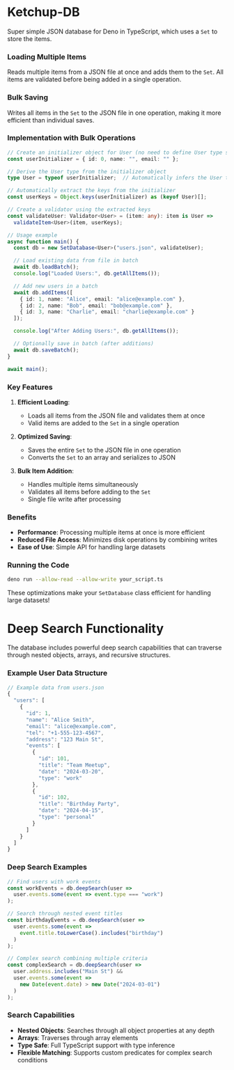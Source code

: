 # Ketchup-DB
Super simple JSON database for Deno in TypeScript, which uses a `Set` to store the items.

### Loading Multiple Items
Reads multiple items from a JSON file at once and adds them to the `Set`. All items are validated before being added in a single operation.

### Bulk Saving
Writes all items in the `Set` to the JSON file in one operation, making it more efficient than individual saves.

### Implementation with Bulk Operations

```typescript
// Create an initializer object for User (no need to define User type separately)
const userInitializer = { id: 0, name: "", email: "" };

// Derive the User type from the initializer object
type User = typeof userInitializer;  // Automatically infers the User type

// Automatically extract the keys from the initializer
const userKeys = Object.keys(userInitializer) as (keyof User)[];

// Create a validator using the extracted keys
const validateUser: Validator<User> = (item: any): item is User =>
  validateItem<User>(item, userKeys);

// Usage example
async function main() {
  const db = new SetDatabase<User>("users.json", validateUser);

  // Load existing data from file in batch
  await db.loadBatch();
  console.log("Loaded Users:", db.getAllItems());

  // Add new users in a batch
  await db.addItems([
    { id: 1, name: "Alice", email: "alice@example.com" },
    { id: 2, name: "Bob", email: "bob@example.com" },
    { id: 3, name: "Charlie", email: "charlie@example.com" }
  ]);

  console.log("After Adding Users:", db.getAllItems());

  // Optionally save in batch (after additions)
  await db.saveBatch();
}

await main();
```

### Key Features

1. **Efficient Loading**:
   - Loads all items from the JSON file and validates them at once
   - Valid items are added to the `Set` in a single operation

2. **Optimized Saving**:
   - Saves the entire `Set` to the JSON file in one operation
   - Converts the `Set` to an array and serializes to JSON

3. **Bulk Item Addition**:
   - Handles multiple items simultaneously
   - Validates all items before adding to the `Set`
   - Single file write after processing

### Benefits
- **Performance**: Processing multiple items at once is more efficient
- **Reduced File Access**: Minimizes disk operations by combining writes
- **Ease of Use**: Simple API for handling large datasets

### Running the Code
```bash
deno run --allow-read --allow-write your_script.ts
```

These optimizations make your `SetDatabase` class efficient for handling large datasets!

# Deep Search Functionality

The database includes powerful deep search capabilities that can traverse through nested objects, arrays, and recursive structures.

### Example User Data Structure
```typescript
// Example data from users.json
{
  "users": [
    {
      "id": 1,
      "name": "Alice Smith",
      "email": "alice@example.com",
      "tel": "+1-555-123-4567",
      "address": "123 Main St",
      "events": [
        {
          "id": 101,
          "title": "Team Meetup",
          "date": "2024-03-20",
          "type": "work"
        },
        {
          "id": 102,
          "title": "Birthday Party",
          "date": "2024-04-15",
          "type": "personal"
        }
      ]
    }
  ]
}
```

### Deep Search Examples

```typescript
// Find users with work events
const workEvents = db.deepSearch(user => 
  user.events.some(event => event.type === "work")
);

// Search through nested event titles
const birthdayEvents = db.deepSearch(user =>
  user.events.some(event => 
    event.title.toLowerCase().includes("birthday")
  )
);

// Complex search combining multiple criteria
const complexSearch = db.deepSearch(user => 
  user.address.includes("Main St") &&
  user.events.some(event => 
    new Date(event.date) > new Date("2024-03-01")
  )
);
```

### Search Capabilities

- **Nested Objects**: Searches through all object properties at any depth
- **Arrays**: Traverses through array elements
- **Type Safe**: Full TypeScript support with type inference
- **Flexible Matching**: Supports custom predicates for complex search conditions
